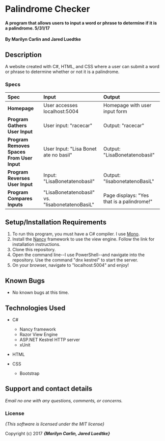 # Palindrome Checker

#### A program that allows users to input a word or phrase to determine if it is a palindrome. 5/31/17

#### By **Marilyn Carlin and Jared Luedtke**

## Description

A website created with C#, HTML, and CSS where a user can submit a word or phrase to determine whether or not it is a palindrome.


### Specs
| Spec | Input | Output |
| :-------------     | :------------- | :------------- |
| **Homepage** | User accesses localhost:5004 | Homepage with user input form |
| **Program Gathers User Input** | User input: "racecar" | Output: "racecar" |
| **Program Removes Spaces From User Input**| User Input: "Lisa Bonet ate no basil" | Output: "LisaBonetatenobasil" |
| **Program Reverses User Input**| Input: "LisaBonetatenobasil" | Output: "lisabonetatenoBasiL" |
| **Program Compares Inputs** | "LisaBonetatenobasil" vs. "lisabonetatenoBasiL" | Page displays: "Yes that is a palindrome!" |

## Setup/Installation Requirements

1. To run this program, you must have a C# compiler. I use [Mono](http://www.mono-project.com).
2. Install the [Nancy](http://nancyfx.org/) framework to use the view engine. Follow the link for installation instructions.
3. Clone this repository.
4. Open the command line--I use PowerShell--and navigate into the repository. Use the command "dnx kestrel" to start the server.
5. On your browser, navigate to "localhost:5004" and enjoy!

## Known Bugs
* No known bugs at this time.

## Technologies Used
* C#
  * Nancy framework
  * Razor View Engine
  * ASP.NET Kestrel HTTP server
  * xUnit

* HTML
* CSS
  * Bootstrap

## Support and contact details

_Email no one with any questions, comments, or concerns._

### License

*{This software is licensed under the MIT license}*

Copyright (c) 2017 **_{Marilyn Carlin, Jared Luedtke}_**
